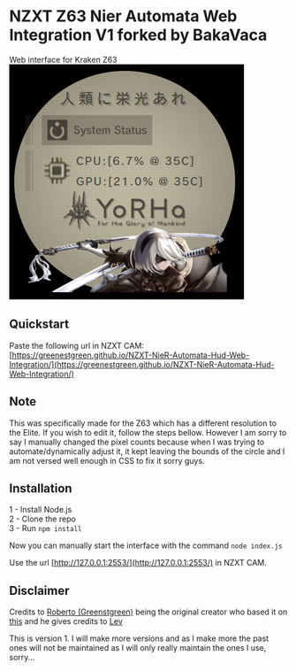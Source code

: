 # NZXT Z63 Nier Automata Web Integration V1 forked by BakaVaca

Web interface for Kraken Z63
![Interface preview](./public/demo.png)

## Quickstart
Paste the following url in NZXT CAM: [https://greenestgreen.github.io/NZXT-NieR-Automata-Hud-Web-Integration/](https://greenestgreen.github.io/NZXT-NieR-Automata-Hud-Web-Integration/)

## Note
This was specifically made for the Z63 which has a different resolution to the Elite. If you wish to edit it, follow the steps bellow. However I am sorry to say I manually changed the pixel counts because when I was trying to automate/dynamically adjust it, it kept leaving the bounds of the circle and I am not versed well enough in CSS to fix it sorry guys.

## Installation
1 - Install Node.js  
2 - Clone the repo  
3 - Run `npm install`

Now you can manually start the interface with the command `node index.js`


Use the url [http://127.0.0.1:2553/](http://127.0.0.1:2553/) in NZXT CAM.


## Disclaimer
Credits to [Roberto (Greenstgreen)](https://github.com/Greenestgreen) being the original creator who based it on [this](https://codepen.io/levise/pen/vMzEwr) and he gives credits to [Lev](https://codepen.io/levise)

This is version 1. I will make more versions and as I make more the past ones will not be maintained as I will only really maintain the ones I use, sorry...